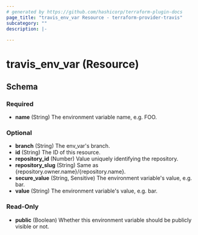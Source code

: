 ```yaml
---
# generated by https://github.com/hashicorp/terraform-plugin-docs
page_title: "travis_env_var Resource - terraform-provider-travis"
subcategory: ""
description: |-
  
---
```


# travis_env_var (Resource)





<!-- schema generated by tfplugindocs -->
## Schema

### Required

- **name** (String) The environment variable name, e.g. FOO.

### Optional

- **branch** (String) The env_var's branch.
- **id** (String) The ID of this resource.
- **repository_id** (Number) Value uniquely identifying the repository.
- **repository_slug** (String) Same as {repository.owner.name}/{repository.name}.
- **secure_value** (String, Sensitive) The environment variable's value, e.g. bar.
- **value** (String) The environment variable's value, e.g. bar.

### Read-Only

- **public** (Boolean) Whether this environment variable should be publicly visible or not.


